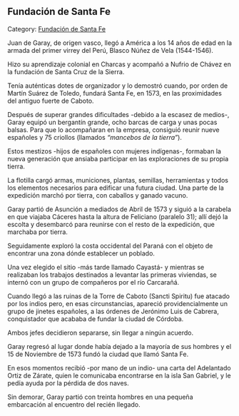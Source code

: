 ## Fundación de Santa Fe

Category: [Fundación de Santa Fe](http://descubrircorrientes.com.ar/2012/index.php/2559-historia-desde-el-origen-hasta-1814/corrientes-colonial-primeras-noticias/la-expansion-fundadora/garay-abriendo-puertas-a-la-tierra/fundacion-de-santa-fe)

Juan de Garay, de origen vasco, llegó a América a los 14 años de edad en la armada del primer virrey del Perú, Blasco Núñez de Vela (1544-1546).

Hizo su aprendizaje colonial en Charcas y acompañó a Nufrio de Chávez en la fundación de Santa Cruz de la Sierra.

Tenía auténticas dotes de organizador y lo demostró cuando, por orden de Martín Suárez de Toledo, fundará Santa Fe, en 1573, en las proximidades del antiguo fuerte de Caboto.

Después de superar grandes dificultades -debido a la escasez de medios-, Garay equipó un bergantín grande, ocho barcas de carga y unas pocas balsas. Para que lo acompañaran en la empresa, consiguió reunir nueve españoles y 75 criollos (llamados _“_mancebos de la tierra_”_).

Estos mestizos -hijos de españoles con mujeres indígenas-, formaban la nueva generación que ansiaba participar en las exploraciones de su propia tierra.

La flotilla cargó armas, municiones, plantas, semillas, herramientas y todos los elementos necesarios para edificar una futura ciudad. Una parte de la expedición marchó por tierra, con caballos y ganado vacuno.

Garay partió de Asunción a mediados de Abril de 1573 y siguió a la carabela en que viajaba Cáceres hasta la altura de Feliciano (paralelo 31); allí dejó la escolta y desembarcó para reunirse con el resto de la expedición, que marchaba por tierra.

Seguidamente exploró la costa occidental del Paraná con el objeto de encontrar una zona dónde establecer un poblado.

Una vez elegido el sitio -más tarde llamado Cayastá- y mientras se realizaban los trabajos destinados a levantar las primeras viviendas, se internó con un grupo de compañeros por el río Carcarañá.

Cuando llegó a las ruinas de la Torre de Caboto (Sancti Spiritu) fue atacado por los indios pero, en esas circunstancias, apareció providencialmente un grupo de jinetes españoles, a las órdenes de Jerónimo Luis de Cabrera, conquistador que acababa de fundar la ciudad de Córdoba.

Ambos jefes decidieron separarse, sin llegar a ningún acuerdo.

Garay regresó al lugar donde había dejado a la mayoría de sus hombres y el 15 de Noviembre de 1573 fundó la ciudad que llamó Santa Fe.

En esos momentos recibió -por mano de un indio- una carta del Adelantado Ortiz de Zárate, quien le comunicaba encontrarse en la isla San Gabriel, y le pedía ayuda por la pérdida de dos naves.

Sin demorar, Garay partió con treinta hombres en una pequeña embarcación al encuentro del recién llegado.
